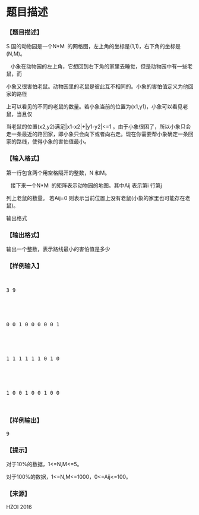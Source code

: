 # 题目描述


<h3>
【题目描述】
</h3>
<p>
</p><p>
S 国的动物园是一个N*M  的网格图，左上角的坐标是(1,1)，右下角的坐标是(N,M)。
</p>
<p>
   小象在动物园的左上角，它想回到右下角的家里去睡觉，但是动物园中有一些老鼠，而
</p>
<p>
小象又很害怕老鼠。动物园里的老鼠是彼此互不相同的。小象的害怕值定义为他回家的路径
</p>
<p>
上可以看见的不同的老鼠的数量。若小象当前的位置为(x1,y1)，小象可以看见老鼠，当且仅
</p>
<p>
当老鼠的位置(x2,y2)满足|x1-x2|+|y1-y2|&lt;=1 。由于小象很困了，所以小象只会走一条最近的路回家，即小象只会向下或者向右走。现在你需要帮小象确定一条回家的路线，使得小象的害怕值最小。
</p>
<p></p>
<h3>
【输入格式】
</h3>
<p>
</p><p>
第一行包含两个用空格隔开的整数，N 和M。
</p>
<p>
   接下来一个N*M  的矩阵表示动物园的地图。其中Aij 表示第i 行第j
</p>
<p>
列上老鼠的数量。 若Aij=0 则表示当前位置上没有老鼠(小象的家里也可能存在老鼠)。
</p>
<p>
输出格式
</p>
<p></p>
<h3>
【输出格式】
</h3>
<p>
输出一个整数，表示路线最小的害怕值是多少
</p>
<h3>
【样例输入】
</h3>
<pre><p>
3 9
</p>

<p>
0 0 1 0 0 0 0 0 1
</p>

<p>
1 1 1 1 1 1 0 1 0
</p>

<p>
1 0 0 1 0 0 1 0 0
</p>
</pre>
<h3>
【样例输出】
</h3>
<pre>9 </pre>
<h3>
【提示】
</h3>
<p>
</p><p>
对于10%的数据，1&lt;=N,M&lt;=5。
</p>
<p>
对于100%的数据，1&lt;=N,M&lt;=1000，0&lt;=Aij&lt;=100。
</p>
<p></p>
<h3>
【来源】
</h3>
<p>
HZOI 2016
</p>
